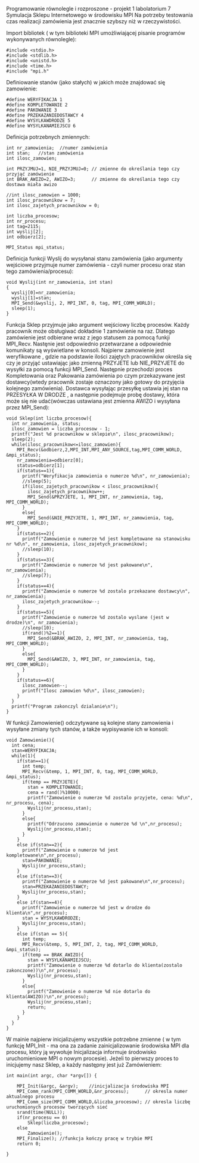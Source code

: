 Programowanie równolegle i rozproszone - projekt 1 labolatorium 7 Symulacja Sklepu Internetowego w środowisku MPI
Na potrzeby testowania czas realizacji zamówienia jest znacznie szybszy niż w rzeczywistości.

Import bibliotek ( w tym biblioteki MPI umożliwiającej pisanie programów wykonywanych równolegle):

    #include <stdio.h>
    #include <stdlib.h>
    #include <unistd.h>
    #include <time.h>
    #include "mpi.h"
  
Definiowanie stanów (jako stałych) w jakich może znajdować się zamowienie:

    #define WERYFIKACJA 1
    #define KOMPLETOWANIE 2
    #define PAKOWANIE 3
    #define PRZEKAZANIEDOSTAWCY 4
    #define WYSYLKAWDRODZE 5
    #define WYSYLKANAMIEJSCU 6
  
Definicja potrzebnych zmiennych:

    int nr_zamowienia;	//numer zamówienia
    int stan;	//stan zamówienia
    int ilosc_zamowien;

    int PRZYJMUJ=1, NIE_PRZYJMUJ=0; // zmienne do określania tego czy przyjąć zamówienie
    int BRAK_AWIZO=2, AWIZO=3;      // zmienne do określania tego czy dostawa miała awizo

    //int ilosc_zamowien = 1000;
    int ilosc_pracownikow = 7;
    int ilosc_zajetych_pracownikow = 0;

    int liczba_procesow;
    int nr_procesu;
    int tag=2115;
    int wyslij[2];
    int odbierz[2];

    MPI_Status mpi_status;

Definicja funkcji Wyslij do wysyłanai stanu zamówienia (jako argumenty wejściowe przyjmuje numer zamówienia - czyli numer procesu oraz stan tego zamówienia/procesu):

    void Wyslij(int nr_zamowienia, int stan)
    {
      wyslij[0]=nr_zamowienia;
      wyslij[1]=stan;
      MPI_Send(&wyslij, 2, MPI_INT, 0, tag, MPI_COMM_WORLD);
      sleep(1);
    }

Funkcja Sklep przyjmuje jako argument wejściowy liczbę procesów. Każdy pracownik może obsługiwać dokładnie 1 zamówienie na raz. Dlatego zamówienie jest odbierane wraz z jego statusem za pomocą funkji MPI_Recv. Nastęnie jest odpowiednio przetwarzane a odpowiednie komunikaty są wyświetlane w konsoli. Najpierw zamowienie jest weryfikowane , gdzie na podstawie ilości zajętych pracowników określa się czy je przyjąć ustawiając jako zmienną PRZYJETE lub NIE_PRZYJETE do wysyłki za pomocą funkcji MPI_Send. Następnie przechodzi proces Kompletowania oraz Pakowania zamówienia po czym przekazywane jest dostawcy(wtedy pracownik zostaje oznaczony jako gotowy do przyjęcia kolejnego zamówienia). Dostawca wysyłając przesyłkę ustawia jej stan na PRZESYŁKA W DRODZE , a następnie podejmuje probę dostawy, która może się nie udać(wówczas ustawiana jest zmienna AWIZO i wysyłana przez MPI_Send):

    void Sklep(int liczba_procesow){
      int nr_zamowienia, status;
      ilosc_zamowien = liczba_procesow - 1;
      printf("Jest %d pracownikow w sklepie\n", ilosc_pracownikow);
      sleep(2);
      while(ilosc_pracownikow<=ilosc_zamowien){
        MPI_Recv(&odbierz,2,MPI_INT,MPI_ANY_SOURCE,tag,MPI_COMM_WORLD, &mpi_status);
        nr_zamowienia=odbierz[0];
        status=odbierz[1];
        if(status==1){
          printf("Weryfikacja zamowienia o numerze %d\n", nr_zamowienia);
          //sleep(5);
          if(ilosc_zajetych_pracownikow < ilosc_pracownikow){
            ilosc_zajetych_pracownikow++;
            MPI_Send(&PRZYJETE, 1, MPI_INT, nr_zamowienia, tag, MPI_COMM_WORLD);
          }
          else{
            MPI_Send(&NIE_PRZYJETE, 1, MPI_INT, nr_zamowienia, tag, MPI_COMM_WORLD);
        }
        if(status==2){
          printf("Zamowienie o numerze %d jest kompletowane na stanowisku nr %d\n", nr_zamowienia, ilosc_zajetych_pracownikow);
          //sleep(10);
        }
        if(status==3){
          printf("Zamowienie o numerze %d jest pakowane\n", nr_zamowienia);
          //sleep(7);
        }
        if(status==4){
          printf("Zamowienie o numerze %d zostalo przekazane dostawcy\n", nr_zamowienia);
          ilosc_zajetych_pracownikow--;
        }
        if(status==5){
          printf("Zamowienie o numerze %d zostalo wyslane (jest w drodze)\n", nr_zamowienia);
          //sleep(10);
          if(rand()%2==1){
            MPI_Send(&BRAK_AWIZO, 2, MPI_INT, nr_zamowienia, tag, MPI_COMM_WORLD);
          }
          else{
            MPI_Send(&AWIZO, 3, MPI_INT, nr_zamowienia, tag, MPI_COMM_WORLD);
          }
        }
        if(status==6){
          ilosc_zamowien--;
          printf("Ilosc zamowien %d\n", ilosc_zamowien);
        }
      }
      printf("Program zakonczyl dzialanie\n");
    }

W funkcji Zamowienie() odczytywane są kolejne stany zamowienia i wysyłane zmiany tych stanów, a także wypisywanie ich w konsoli:

    void Zamowienie(){
      int cena;
      stan=WERYFIKACJA;
      while(1){
        if(stan==1){
          int temp;
          MPI_Recv(&temp, 1, MPI_INT, 0, tag, MPI_COMM_WORLD, &mpi_status);
          if(temp == PRZYJETE){
            stan = KOMPLETOWANIE;
            cena = rand()%10000;
            printf("Zamowienie o numerze %d zostalo przyjete, cena: %d\n", nr_procesu, cena);
            Wyslij(nr_procesu,stan);
          }
          else{
            printf("Odrzucono zamowienie o numerze %d \n",nr_procesu);
            Wyslij(nr_procesu,stan);
          }
        }
        else if(stan==2){
          printf("Zamowienie o numerze %d jest kompletowane\n",nr_procesu);
          stan=PAKOWANIE;
          Wyslij(nr_procesu,stan);
        }
        else if(stan==3){
          printf("Zamowienie o numerze %d jest pakowane\n",nr_procesu);
          stan=PRZEKAZANIEDOSTAWCY;
          Wyslij(nr_procesu,stan);
        }
        else if(stan==4){
          printf("Zamowienie o numerze %d jest w drodze do klienta\n",nr_procesu);
          stan = WYSYLKAWDRODZE;
          Wyslij(nr_procesu,stan);
        }
        else if(stan == 5){
          int temp;
          MPI_Recv(&temp, 5, MPI_INT, 2, tag, MPI_COMM_WORLD, &mpi_status);
          if(temp == BRAK_AWIZO){
            stan = WYSYLKANAMIEJSCU;
            printf("Zamowienie o numerze %d dotarlo do klienta(zostalo zakonczone))\n",nr_procesu);
            Wyslij(nr_procesu,stan);
          }
          else{
            printf("Zamowienie o numerze %d nie dotarlo do klienta(AWIZO))\n",nr_procesu);
            Wyslij(nr_procesu,stan);
            return;
          }
        }
      }
    }

W mainie najpierw inicjalizujemy wszystkie potrzebne zmienne ( w tym funkcję MPI_Init - ma ona za zadanie zainicjalizowanie środowiska MPI dla procesu, który ją wywołuje Inicjalizacja informuje środowisko uruchomieniowe MPI o nowym procesie). Jeżeli to pierwszy proces to inicjujemy nasz Sklep, a każdy następny jest już Zamówieniem:


	int main(int argc, char *argv[]) {

		MPI_Init(&argc, &argv);    //inicjalizacja środowiska MPI
		MPI_Comm_rank(MPI_COMM_WORLD,&nr_procesu);      // okresla numer aktualnego procesu
		MPI_Comm_size(MPI_COMM_WORLD,&liczba_procesow); // okresla liczbę uruchomionych procesow tworzących sieć
		srand(time(NULL));
		if(nr_procesu == 0)
			Sklep(liczba_procesow);
		else 
			Zamowienie();
		MPI_Finalize(); //funkcja kończy pracę w trybie MPI
		return 0;

	}
